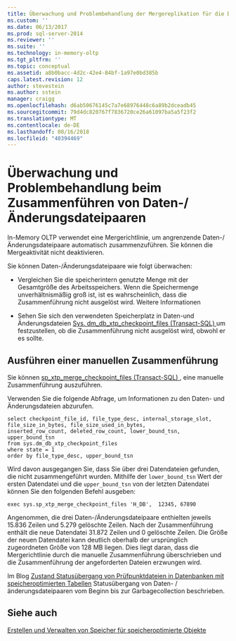 ```yaml
---
title: Überwachung und Problembehandlung der Mergereplikation für die Daten- und Änderungsdateien Änderungsdateipaare | Microsoft-Dokumentation
ms.custom: ''
ms.date: 06/13/2017
ms.prod: sql-server-2014
ms.reviewer: ''
ms.suite: ''
ms.technology: in-memory-oltp
ms.tgt_pltfrm: ''
ms.topic: conceptual
ms.assetid: a8b0bacc-4d2c-42e4-84bf-1a97e0bd385b
caps.latest.revision: 12
author: stevestein
ms.author: sstein
manager: craigg
ms.openlocfilehash: d6ab50676145c7a7e68976448c6a89b2dceadb45
ms.sourcegitcommit: 79d4dc820767f7836720ce26a61097ba5a5f23f2
ms.translationtype: MT
ms.contentlocale: de-DE
ms.lasthandoff: 08/16/2018
ms.locfileid: "40394469"
---
```

# <a name="monitoring-and-troubleshooting-merge-for-data-and-delta-file-pairs"></a>Überwachung und Problembehandlung beim Zusammenführen von Daten-/Änderungsdateipaaren
  In-Memory OLTP verwendet eine Mergerichtlinie, um angrenzende Daten-/Änderungsdateipaare automatisch zusammenzuführen. Sie können die Mergeaktivität nicht deaktivieren.  
  
 Sie können Daten-/Änderungsdateipaare wie folgt überwachen:  
  
-   Vergleichen Sie die speicherintern genutzte Menge mit der Gesamtgröße des Arbeitsspeichers. Wenn die Speichermenge unverhältnismäßig groß ist, ist es wahrscheinlich, dass die Zusammenführung nicht ausgelöst wird. Weitere Informationen  
  
-   Sehen Sie sich den verwendeten Speicherplatz in Daten-und Änderungsdateien [Sys. dm_db_xtp_checkpoint_files &#40;Transact-SQL&#41; ](/sql/relational-databases/system-dynamic-management-views/sys-dm-db-xtp-checkpoint-files-transact-sql) um festzustellen, ob die Zusammenführung nicht ausgelöst wird, obwohl er es sollte.  
  
## <a name="performing-a-manual-merge"></a>Ausführen einer manuellen Zusammenführung  
 Sie können [sp_xtp_merge_checkpoint_files &#40;Transact-SQL&#41; ](/sql/relational-databases/system-stored-procedures/sys-sp-xtp-merge-checkpoint-files-transact-sql) , eine manuelle Zusammenführung auszuführen.  
  
 Verwenden Sie die folgende Abfrage, um Informationen zu den Daten- und Änderungsdateien abzurufen.  
  
```tsql  
select checkpoint_file_id, file_type_desc, internal_storage_slot, file_size_in_bytes, file_size_used_in_bytes,   
inserted_row_count, deleted_row_count, lower_bound_tsn, upper_bound_tsn   
from sys.dm_db_xtp_checkpoint_files  
where state = 1  
order by file_type_desc, upper_bound_tsn  
```  
  
 Wird davon ausgegangen Sie, dass Sie über drei Datendateien gefunden, die nicht zusammengeführt wurden. Mithilfe der `lower_bound_tsn` Wert der ersten Datendatei und die `upper_bound_tsn` von der letzten Datendatei können Sie den folgenden Befehl ausgeben:  
  
```tsql  
exec sys.sp_xtp_merge_checkpoint_files 'H_DB',  12345, 67890  
```  
  
 Angenommen, die drei Daten-/Änderungsdateipaare enthielten jeweils 15.836 Zeilen und 5.279 gelöschte Zeilen. Nach der Zusammenführung enthält die neue Datendatei 31.872 Zeilen und 0 gelöschte Zeilen. Die Größe der neuen Datendatei kann deutlich oberhalb der ursprünglich zugeordneten Größe von 128 MB liegen. Dies liegt daran, dass die Mergerichtlinie durch die manuelle Zusammenführung überschrieben und die Zusammenführung der angeforderten Dateien erzwungen wird.  
  
 Im Blog [Zustand Statusübergang von Prüfpunktdateien in Datenbanken mit speicheroptimierten Tabellen](http://blogs.technet.com/b/dataplatforminsider/archive/2014/01/23/state-transition-of-checkpoint-files-in-databases-with-memory-optimized-tables.aspx) Statusübergang von Daten- / änderungsdateipaaren vom Beginn bis zur Garbagecollection beschrieben.  
  
## <a name="see-also"></a>Siehe auch  
 [Erstellen und Verwalten von Speicher für speicheroptimierte Objekte](../relational-databases/in-memory-oltp/creating-and-managing-storage-for-memory-optimized-objects.md)  
  
  
